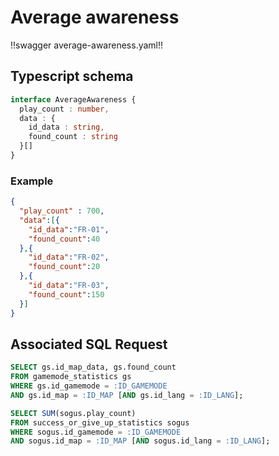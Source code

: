 # Average awareness


!!swagger average-awareness.yaml!!


## Typescript schema

```ts
interface AverageAwareness {
  play_count : number,
  data : {
    id_data : string,
    found_count : string
  }[]
}
```

### Example

```json
{
  "play_count" : 700,
  "data":[{
    "id_data":"FR-01",
    "found_count":40
  },{
    "id_data":"FR-02",
    "found_count":20
  },{
    "id_data":"FR-03",
    "found_count":150
  }]
}
```

## Associated SQL Request

```sql
SELECT gs.id_map_data, gs.found_count
FROM gamemode_statistics gs
WHERE gs.id_gamemode = :ID_GAMEMODE
AND gs.id_map = :ID_MAP [AND gs.id_lang = :ID_LANG];

SELECT SUM(sogus.play_count)
FROM success_or_give_up_statistics sogus
WHERE sogus.id_gamemode = :ID_GAMEMODE
AND sogus.id_map = :ID_MAP [AND sogus.id_lang = :ID_LANG];
```